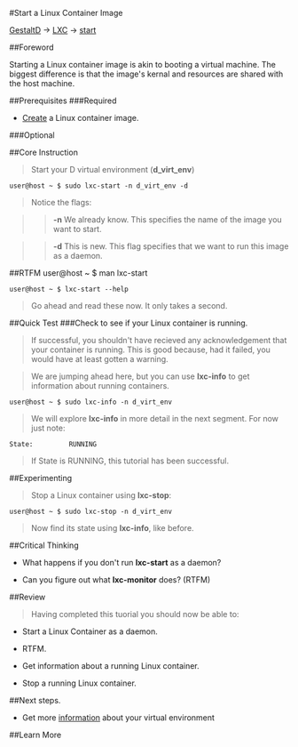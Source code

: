 #Start a Linux Container Image

[GestaltD](../README.md) → [LXC](./README.md) → [start](./start.md)

##Foreword

Starting a Linux container image is akin to booting a virtual machine.
The biggest difference is that the image's kernal and resources are shared 
with the host machine.

##Prerequisites
###Required
* [Create](./create) a Linux container image.

###Optional

##Core Instruction

> Start your D virtual environment (**d_virt_env**)

    user@host ~ $ sudo lxc-start -n d_virt_env -d

> Notice the flags:

> > **-n** We already know. This specifies the name of the image you want to start.

> > **-d** This is new. This flag specifies that we want to run this image as a daemon.


##RTFM
    user@host ~ $ man lxc-start

    user@host ~ $ lxc-start --help

> Go ahead and read these now. It only takes a second.

##Quick Test
###Check to see if your Linux container is running.
> If successful, you shouldn't have recieved any acknowledgement that your container 
> is running. This is good because, had it failed, you would have at least gotten a warning.

> We are jumping ahead here, but you can use **lxc-info** to get information about running containers.

    user@host ~ $ sudo lxc-info -n d_virt_env

> We will explore **lxc-info** in more detail in the next segment. 
> For now just note:

    State:         RUNNING

> If State is RUNNING, this tutorial has been successful.

##Experimenting
> Stop a Linux container using **lxc-stop**:

    user@host ~ $ sudo lxc-stop -n d_virt_env

> Now find its state using **lxc-info**, like before.

##Critical Thinking
* What happens if you don't run **lxc-start** as a daemon?

* Can you figure out what **lxc-monitor** does? (RTFM)

##Review
> Having completed this tuorial you should now be able to:

* Start a Linux Container as a daemon.

* RTFM.

* Get information about a running Linux container.

* Stop a running Linux container.

##Next steps.
* Get more [information](./info.md) about your virtual environment

##Learn More
